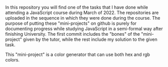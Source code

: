 In this repository you will find one of the tasks that I have done while attending a JavaScript course during March of 2022. The repositories are uploaded in the sequence in which they were done during the course. The purpose of putting these "mini-projects" on github is purely for documenting progress while studying JavaScript in a semi-formal way after finishing University. The first commit includes the "bones" of the "mini-project" given by the tutor, while the rest include my solution to the given task.

This "mini-project" is a color generator that can use both hex and rgb colors.